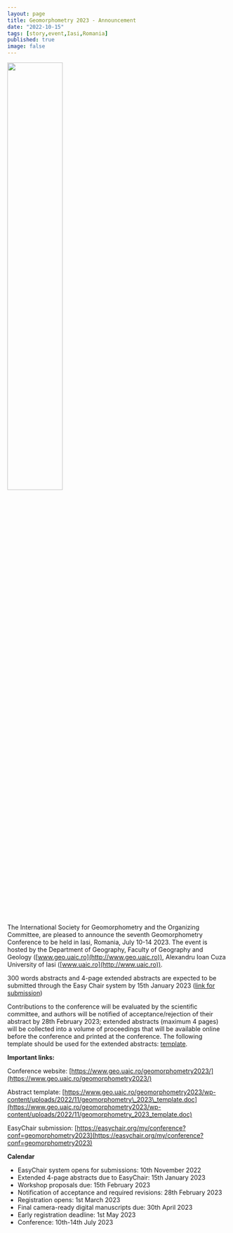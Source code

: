 ```yaml
---
layout: page
title: Geomorphometry 2023 - Announcement
date: "2022-10-15"
tags: [story,event,Iasi,Romania]
published: true
image: false
---
```


<img src="{{site.baseurl}}/uploads/img/logos/iasi_01.png" width="50%" />


The International Society for Geomorphometry and the Organizing Committee, are pleased to announce the seventh Geomorphometry Conference to be held in Iasi, Romania, July 10-14 2023. The event is hosted by the Department of Geography, Faculty of Geography and Geology ([www.geo.uaic.ro](http://www.geo.uaic.ro)), Alexandru Ioan Cuza University of Iasi ([www.uaic.ro](http://www.uaic.ro)).

300 words abstracts and 4-page extended abstracts are expected to be submitted through the Easy Chair system by 15th January 2023 ([link for submission](https://easychair.org/my/conference?conf=geomorphometry2023))

Contributions to the conference will be evaluated by the scientific committee, and authors will be notified of acceptance/rejection of their abstract by 28th February 2023; extended abstracts (maximum 4 pages) will be collected into a volume of proceedings that will be available online before the conference and printed at the conference. The following template should be used for the extended abstracts: [template](https://www.geo.uaic.ro/geomorphometry2023/wp-content/uploads/2022/11/geomorphometry_2023_template.doc).


**Important links:**

Conference website: [https://www.geo.uaic.ro/geomorphometry2023/](https://www.geo.uaic.ro/geomorphometry2023/)

Abstract template: [https://www.geo.uaic.ro/geomorphometry2023/wp-content/uploads/2022/11/geomorphometry\_2023\_template.doc](https://www.geo.uaic.ro/geomorphometry2023/wp-content/uploads/2022/11/geomorphometry_2023_template.doc)

EasyChair submission: [https://easychair.org/my/conference?conf=geomorphometry2023](https://easychair.org/my/conference?conf=geomorphometry2023)

**Calendar**

- EasyChair system opens for submissions: 10th November 2022
- Extended 4-page abstracts due to EasyChair: 15th January 2023
- Workshop proposals due: 15th February 2023
- Notification of acceptance and required revisions: 28th February 2023
- Registration opens: 1st March 2023
- Final camera-ready digital manuscripts due: 30th April 2023
- Early registration deadline: 1st May 2023
- Conference: 10th-14th July 2023
